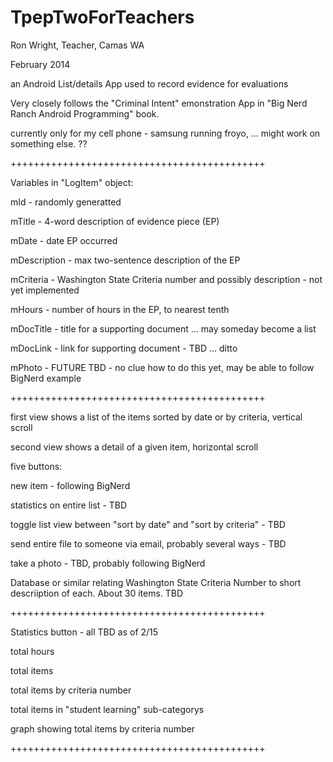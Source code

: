 TpepTwoForTeachers
==================

Ron Wright, Teacher, Camas WA

February 2014

an Android List/details App used to record evidence for evaluations

Very closely follows the "Criminal Intent" emonstration App in "Big Nerd Ranch Android Programming" book. 

currently only for my cell phone - samsung running froyo, ... might work on something else. ??

++++++++++++++++++++++++++++++++++++++++++++ 

Variables in "LogItem" object:

mId - randomly generatted

mTitle - 4-word description of evidence piece (EP)

mDate - date EP occurred

mDescription - max two-sentence description of the EP

mCriteria - Washington State Criteria number and possibly description - not yet implemented

mHours - number of hours in the EP, to nearest tenth

mDocTitle - title for a supporting document ... may someday become a list

mDocLink - link for supporting document - TBD ... ditto

mPhoto - FUTURE TBD - no clue how to do this yet, may be able to follow BigNerd example

++++++++++++++++++++++++++++++++++++++++++++ 

first view shows a list of the items sorted by date or by criteria, vertical scroll

second view shows a detail of a given item, horizontal scroll


five buttons: 

  new item - following BigNerd
  
  statistics on entire list - TBD
  
  toggle list view between "sort by date" and "sort by criteria" - TBD
  
  send entire file to someone via email, probably several ways - TBD
  
  take a photo - TBD, probably following BigNerd
  

Database or similar relating Washington State Criteria Number to short descriiption of each. About 30 items. TBD

  
++++++++++++++++++++++++++++++++++++++++++++ 

Statistics button - all TBD as of 2/15

  total hours
  
  total items
  
  total items by criteria number
  
  total items in "student learning" sub-categorys
  
  graph showing total items by criteria number

++++++++++++++++++++++++++++++++++++++++++++ 




